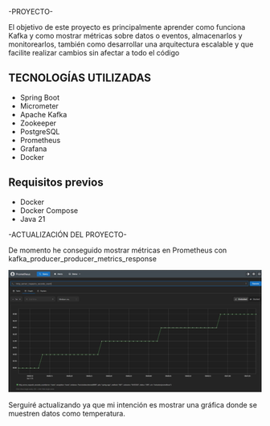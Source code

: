 -PROYECTO-

El objetivo de este proyecto es principalmente aprender como funciona Kafka y como mostrar métricas sobre datos o eventos, almacenarlos y monitorearlos, también como desarrollar una arquitectura escalable y que facilite realizar cambios sin afectar a todo el código

## TECNOLOGÍAS UTILIZADAS

- Spring Boot
- Micrometer 
- Apache Kafka 
- Zookeeper 
- PostgreSQL 
- Prometheus 
- Grafana 
- Docker 

## Requisitos previos

- Docker
- Docker Compose
- Java 21

-ACTUALIZACIÓN DEL PROYECTO-

De momento he conseguido mostrar métricas en Prometheus con kafka_producer_producer_metrics_response

![Prometheus graphic](images/metrica1.JPG)

Serguiré actualizando ya que mi intención es mostrar una gráfica donde se muestren datos como temperatura.




